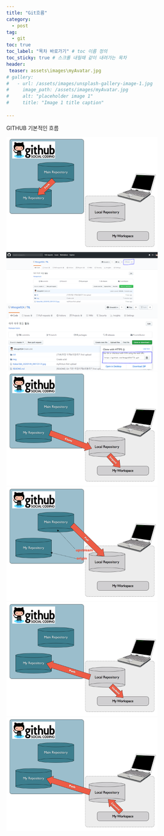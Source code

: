 ```yaml
---
title: "Git흐름"
category:
  - post
tag:
  - git
toc: true
toc_label: "목차 바로가기" # toc 이름 정의
toc_sticky: true # 스크롤 내릴때 같이 내려가는 목차
header:
 teaser: assets\images\myAvatar.jpg
# gallery:
#   - url: /assets/images/unsplash-gallery-image-1.jpg
#     image_path: /assets/images/myAvatar.jpg
#     alt: "placeholder image 1"
#     title: "Image 1 title caption"

---
```

<!-- {% include gallery caption="This is a sample gallery with **Markdown support**." %} -->
GITHUB 기본적인 흐름

<img width="400" src="https://github.com/Woogie924/TIL/blob/master/img/fork.png">
<img width="400" src="https://github.com/Woogie924/TIL/blob/master/img/fork1.PNG">
<img width="400" src="https://github.com/Woogie924/TIL/blob/master/img/clone1.PNG">
<img width="400" src="https://github.com/Woogie924/TIL/blob/master/img/clone2.png">
<img width="400" src="https://github.com/Woogie924/TIL/blob/master/img/Pull.png">
<img width="400" src="https://github.com/Woogie924/TIL/blob/master/img/update.png">
<img width="400" src="https://github.com/Woogie924/TIL/blob/master/img/commit.png">

